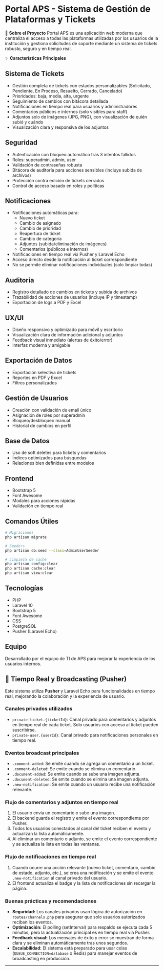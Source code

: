 # Portal APS - Sistema de Gestión de Plataformas y Tickets


🚀 **Sobre el Proyecto**
Portal APS es una aplicación web moderna que centraliza el acceso a todas las plataformas utilizadas por los usuarios de la institución y gestiona solicitudes de soporte mediante un sistema de tickets robusto, seguro y en tiempo real.


✨ **Características Principales**

## Sistema de Tickets
- Gestión completa de tickets con estados personalizables (Solicitado, Pendiente, En Proceso, Resuelto, Cerrado, Cancelado)
- Prioridades: baja, media, alta, urgente
- Seguimiento de cambios con bitácora detallada
- Notificaciones en tiempo real para usuarios y administradores
- Comentarios públicos e internos (solo visibles para staff)
- Adjuntos solo de imágenes (JPG, PNG), con visualización de quién subió y cuándo
- Visualización clara y responsiva de los adjuntos

## Seguridad
- Autenticación con bloqueo automático tras 3 intentos fallidos
- Roles: superadmin, admin, user
- Validación de contraseñas robusta
- Bitácora de auditoría para acciones sensibles (incluye subida de archivos)
- Protección contra edición de tickets cerrados
- Control de acceso basado en roles y políticas

## Notificaciones
- Notificaciones automáticas para:
  - Nuevo ticket
  - Cambio de asignado
  - Cambio de prioridad
  - Reapertura de ticket
  - Cambio de categoría
  - Adjuntos (subida/eliminación de imágenes)
  - Comentarios (públicos e internos)
- Notificaciones en tiempo real vía Pusher y Laravel Echo
- Acceso directo desde la notificación al ticket correspondiente
- No se permite eliminar notificaciones individuales (solo limpiar todas)

## Auditoría
- Registro detallado de cambios en tickets y subida de archivos
- Trazabilidad de acciones de usuarios (incluye IP y timestamp)
- Exportación de logs a PDF y Excel

## UX/UI
- Diseño responsivo y optimizado para móvil y escritorio
- Visualización clara de información adicional y adjuntos
- Feedback visual inmediato (alertas de éxito/error)
- Interfaz moderna y amigable

## Exportación de Datos
- Exportación selectiva de tickets
- Reportes en PDF y Excel
- Filtros personalizados

## Gestión de Usuarios
- Creación con validación de email único
- Asignación de roles por superadmin
- Bloqueo/desbloqueo manual
- Historial de cambios en perfil

## Base de Datos
- Uso de soft deletes para tickets y comentarios
- Índices optimizados para búsquedas
- Relaciones bien definidas entre modelos

## Frontend
- Bootstrap 5
- Font Awesome
- Modales para acciones rápidas
- Validación en tiempo real

## Comandos Útiles
```bash
# Migraciones
php artisan migrate

# Seeders
php artisan db:seed --class=AdminUserSeeder

# Limpieza de caché
php artisan config:clear
php artisan cache:clear
php artisan view:clear
```

## Tecnologías
- PHP
- Laravel 10
- Bootstrap 5
- Font Awesome
- CSS
- PostgreSQL
- Pusher (Laravel Echo)

## Equipo
Desarrollado por el equipo de TI de APS para mejorar la experiencia de los usuarios internos.


## 📡 Tiempo Real y Broadcasting (Pusher)

Este sistema utiliza **Pusher** y Laravel Echo para funcionalidades en tiempo real, mejorando la colaboración y la experiencia de usuario.

### Canales privados utilizados
- `private-ticket.{ticketId}`: Canal privado para comentarios y adjuntos en tiempo real de cada ticket. Solo usuarios con acceso al ticket pueden suscribirse.
- `private-user.{userId}`: Canal privado para notificaciones personales en tiempo real.

### Eventos broadcast principales
- `.comment-added`: Se emite cuando se agrega un comentario a un ticket.
- `.comment-deleted`: Se emite cuando se elimina un comentario.
- `.document-added`: Se emite cuando se sube una imagen adjunta.
- `.document-deleted`: Se emite cuando se elimina una imagen adjunta.
- `.new-notification`: Se emite cuando un usuario recibe una notificación relevante.

### Flujo de comentarios y adjuntos en tiempo real
1. El usuario envía un comentario o sube una imagen.
2. El backend guarda el registro y emite el evento correspondiente por Pusher.
3. Todos los usuarios conectados al canal del ticket reciben el evento y actualizan la lista automáticamente.
4. Al eliminar un comentario o adjunto, se emite el evento correspondiente y se actualiza la lista en todas las ventanas.

### Flujo de notificaciones en tiempo real
1. Cuando ocurre una acción relevante (nuevo ticket, comentario, cambio de estado, adjunto, etc.), se crea una notificación y se emite el evento `.new-notification` al canal privado del usuario.
2. El frontend actualiza el badge y la lista de notificaciones sin recargar la página.

### Buenas prácticas y recomendaciones
- **Seguridad:** Los canales privados usan lógica de autorización en `routes/channels.php` para asegurar que solo usuarios autorizados reciban los eventos.
- **Optimización:** El polling (setInterval) para respaldo se ejecuta cada 5 minutos, pero la actualización principal es en tiempo real vía Pusher.
- **Feedback visual:** Los mensajes de éxito y error se muestran de forma clara y se eliminan automáticamente tras unos segundos.
- **Escalabilidad:** El sistema está preparado para usar colas (`QUEUE_CONNECTION=database` o Redis) para manejar eventos de broadcasting en producción.

---

